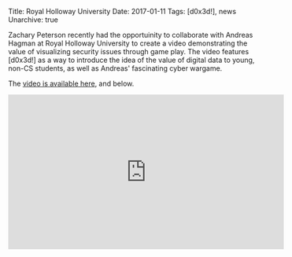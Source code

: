 Title: Royal Holloway University
Date: 2017-01-11
Tags: [d0x3d!], news
Unarchive: true

Zachary Peterson recently had the opportuinity to collaborate with Andreas Hagman at Royal Holloway University to create a video demonstrating the value of visualizing security issues through game play. The video features [d0x3d!] as a way to introduce the idea of the value of digital data to young, non-CS students, as well as Andreas' fascinating cyber wargame.

The [video is available here](https://youtu.be/sPwZKB8ZLyM), and below.

<center>
<iframe width="560" height="315" src="https://www.youtube.com/embed/sPwZKB8ZLyM" frameborder="0" allowfullscreen></iframe>
</center>